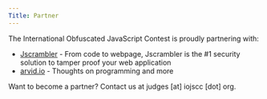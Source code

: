 ```yaml
---
Title: Partner
---
```


The International Obfuscated JavaScript Contest is proudly partnering with:

- [Jscrambler](https://jscrambler.com/?utm_source=iojcc.org&utm_medium=referral) - From code to webpage, Jscrambler is the #1 security solution to tamper proof your web application
- [arvid.io](https://arvid.io) - Thoughts on programming and more


Want to become a partner? Contact us at judges [at] iojscc [dot] org.

